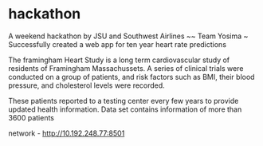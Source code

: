 # hackathon
A weekend hackathon by JSU and Southwest Airlines ~~ Team Yosima
~ Successfully created a web app for ten year heart rate predictions

 The framingham Heart Study is a long term cardiovascular study of residents of Framingham Massachussets. A series of clinical trials were conducted on a group of patients, and risk factors such as BMI, their blood pressure, and cholesterol levels were recorded.

These patients reported to a testing center every few years to provide updated health information.
Data set contains information of more than 3600 patients


network - http://10.192.248.77:8501
